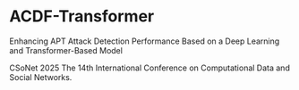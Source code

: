 # ACDF-Transformer
Enhancing APT Attack Detection Performance Based on a Deep Learning and Transformer-Based Model

CSoNet 2025
The 14th International Conference on Computational Data and Social Networks.
